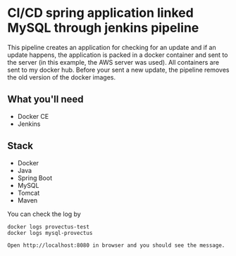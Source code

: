 # CI/CD spring application linked MySQL through jenkins pipeline

This pipeline creates an application for checking for an update and if an update happens, the application is packed in a docker container and sent to the server (in this example, the AWS server was used).
All containers are sent to my docker hub.
Before your sent a new update, the pipeline removes the old version of the docker images.

## What you'll need
- Docker CE
- Jenkins

## Stack
- Docker
- Java
- Spring Boot
- MySQL
- Tomcat
- Maven

You can check the log by
~~~
docker logs provectus-test
docker logs mysql-provectus

Open http://localhost:8080 in browser and you should see the message.
